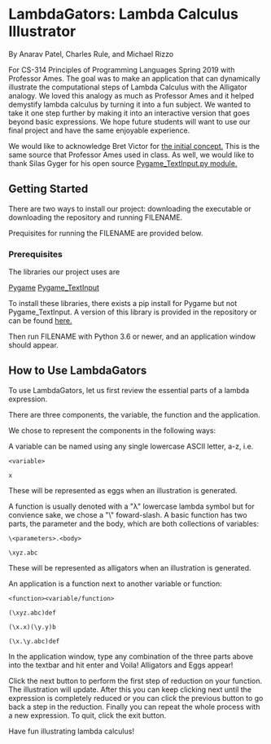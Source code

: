# LambdaGators: Lambda Calculus Illustrator #
By Anarav Patel, Charles Rule, and Michael Rizzo 

For CS-314 Principles of Programming Languages Spring 2019 with Professor Ames. The goal was to make an application that can dynamically illustrate the computational steps of Lambda Calculus with the Alligator analogy. We loved this analogy as much as Professor Ames and it helped demystify lambda calculus by turning it into a fun subject. We wanted to take it one step further by making it into an interactive version that goes beyond basic expressions. We hope future students will want to use our final project and have the same enjoyable experience.  

We would like to acknowledge Bret Victor for [the initial concept.](http://worrydream.com/AlligatorEggs/) This is the same source that Professor Ames used in class. As well, we would like to thank Silas Gyger for his open source [Pygame_TextInput.py module.](https://github.com/Nearoo/pygame-text-input)

## Getting Started ##
There are two ways to install our project: downloading the executable or downloading the repository and running FILENAME.

Prequisites for running the FILENAME are provided below. 

### Prerequisites ###
The libraries our project uses are 

[Pygame](https://www.pygame.org/)
[Pygame_TextInput](https://github.com/Nearoo/pygame-text-input)

To install these libraries, there exists a pip install for Pygame but not Pygame_TextInput. A version of this library is provided in the repository or can be found [here.](https://github.com/Nearoo/pygame-text-input)

Then run FILENAME with Python 3.6 or newer, and an application window should appear. 

## How to Use LambdaGators ##
To use LambdaGators, let us first review the essential parts of a lambda expression.

There are three components, the variable, the function and the application.

We chose to represent the components in the following ways:

A variable can be named using any single lowercase ASCII letter, a-z, i.e. 
```
<variable>

x
```
These will be represented as eggs when an illustration is generated.

A function is usually denoted with a "λ" lowercase lambda  symbol but for convience sake, we chose a "\\" foward-slash. A basic function has two parts, the parameter and the body, which are both collections of variables:
```
\<parameters>.<body>

\xyz.abc
```
These will be represented as alligators when an illustration is generated.

An application is a function next to another variable or function:
```
<function><variable/function> 

(\xyz.abc)def

(\x.x)(\y.y)b

(\x.\y.abc)def
```

In the application window, type any combination of the three parts above into the textbar and hit enter and Voila! Alligators and Eggs appear!

Click the next button to perform the first step of reduction on your function. The illustration will update. After this you can keep clicking next until the expression is completely reduced or you can click the previous button to go back a step in the reduction. Finally you can repeat the whole process with a new expression. To quit, click the exit button. 

Have fun illustrating lambda calculus!
